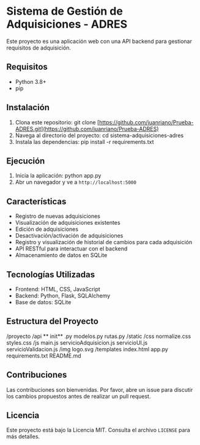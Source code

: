 
# Sistema de Gestión de Adquisiciones - ADRES

Este proyecto es una aplicación web con una API backend para gestionar requisitos de adquisición.

## Requisitos

- Python 3.8+
- pip

## Instalación

1. Clona este repositorio: git clone [https://github.com/juanriano/Prueba-ADRES.git](https://github.com/juanriano/Prueba-ADRES)
2. Navega al directorio del proyecto: cd sistema-adquisiciones-adres
3. Instala las dependencias: pip install -r requirements.txt

## Ejecución

1. Inicia la aplicación: python app.py
2. Abr un navegador y ve a `http://localhost:5000`

## Características

- Registro de nuevas adquisiciones
- Visualización de adquisiciones existentes
- Edición de adquisiciones
- Desactivación/activación de adquisiciones
- Registro y visualización de historial de cambios para cada adquisición
- API RESTful para interactuar con el backend
- Almacenamiento de datos en SQLite

## Tecnologías Utilizadas

- Frontend: HTML, CSS, JavaScript
- Backend: Python, Flask, SQLAlchemy
- Base de datos: SQLite

## Estructura del Proyecto

/proyecto
	/api
**
    init** .py
		modelos.py
		rutas.py
	/static
		/css
			normalize.css
			styles.css
		/js
			main.js
			servicioAdquisicion.js
			servicioUI.js
			servicioValidacion.js
		/img
			logo.svg
	/templates
		index.html
	app.py
	requirements.txt
	README.md

## Contribuciones

Las contribuciones son bienvenidas. Por favor, abre un issue para discutir los cambios propuestos antes de realizar un pull request.

## Licencia

Este proyecto está bajo la Licencia MIT. Consulta el archivo `LICENSE` para más detalles.
